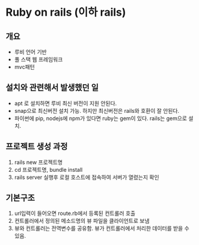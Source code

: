 # Ruby on rails (이하 rails)
## 개요
- 루비 언어 기반
- 풀 스택 웹 프레임워크
- mvc패턴
## 설치와 관련해서 발생했던 일
- apt 로 설치하면 루비 최신 버전이 지원 안된다.
- snap으로 최신버전 설치 가능. 하지만 최신버전은 rails와 호환이 잘 안된다.
- 파이썬에 pip, nodejs에 npm가 있다면 ruby는 gem이 있다. rails는 gem으로 설치.
## 프로젝트 생성 과정
1. rails new 프로젝트명
2. cd 프로젝트명, bundle install
3. rails server 실행후 로컬 호스트에 접속하여 서버가 열렸는지 확인
## 기본구조
1. url입력이 들어오면 route.rb에서 등록된 컨트롤러 호출
2. 컨트롤러에서 정의된 메소드명의 뷰 파일을 클라이언트로 보냄
3. 뷰와 컨트롤러는 전역변수를 공유함. 뷰가 컨트롤러에서 처리한 데이터를 받을 수 있음.
